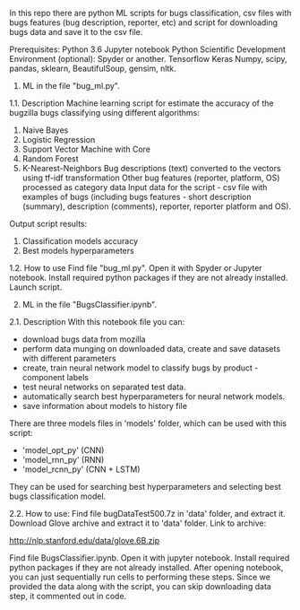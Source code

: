 In this repo there are python ML scripts for bugs classification,
csv files with bugs features (bug description, reporter, etc)
and script for downloading bugs data and save it to the csv file.

Prerequisites:
Python 3.6
Jupyter notebook
Python Scientific Development Environment (optional): Spyder or another.
Tensorflow
Keras
Numpy, scipy, pandas, sklearn, BeautifulSoup, gensim, nltk.

1. ML in the file "bug_ml.py".

1.1. Description
Machine learning script for estimate the accuracy of the bugzilla bugs classifying
using different algorithms: 
 1) Naive Bayes
 2) Logistic Regression
 3) Support Vector Machine with Core
 4) Random Forest
 5) K-Nearest-Neighbors
Bug descriptions (text) converted to the vectors using tf-idf transformation
Other bug features (reporter, platform, OS) processed as category data
Input data for the script - csv file with examples of bugs
(including bugs features - short description (summary), description (comments),
reporter, reporter platform and OS).

Output script results:
 1) Сlassification models accuracy
 2) Best models hyperparameters

1.2. How to use
Find file "bug_ml.py".
Open it with Spyder or Jupyter notebook.
Install required python packages if they are not already installed.
Launch script.

2. ML in the file "BugsClassifier.ipynb".

2.1. Description
With this notebook file you can:
 - download bugs data from mozilla
 - perform data munging on downloaded data, create and save datasets with different parameters
 - create, train neural network model to classify bugs by product - component labels
 - test neural networks on separated test data.
 - automatically search best hyperparameters for neural network models.
 - save information about models to history file
 
There are three models files in 'models' folder, which can be used with this script:
 - 'model_opt_py' (CNN)
 - 'model_rnn_py' (RNN)
 - 'model_rcnn_py' (CNN + LSTM)
 
They can be used for searching best hyperparameters and selecting best bugs classification model.

2.2. How to use:
Find file bugDataTest500.7z in 'data' folder, and extract it.
Download Glove archive and extract it to 'data' folder. Link to archive:

http://nlp.stanford.edu/data/glove.6B.zip

Find file BugsClassifier.ipynb.
Open it with jupyter notebook.
Install required python packages if they are not already installed.
After opening notebook, you can just sequentially run cells to performing these steps. 
Since we provided the data along with the script, you can skip downloading data step, it commented out in code.

